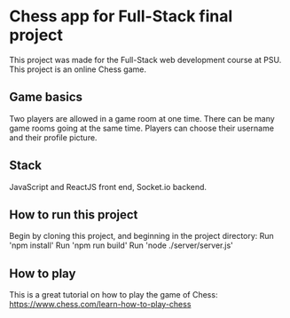 # Chess app for Full-Stack final project

This project was made for the Full-Stack web development course at PSU.
This project is an online Chess game.

## Game basics

Two players are allowed in a game room at one time. There can be many game rooms going at the same time. Players can choose their username and their profile picture. 

## Stack

JavaScript and ReactJS front end, Socket.io backend.
## How to run this project

Begin by cloning this project, and beginning in the project directory:
Run 'npm install'
Run 'npm run build'
Run 'node ./server/server.js'
## How to play

This is a great tutorial on how to play the game of Chess:
https://www.chess.com/learn-how-to-play-chess

